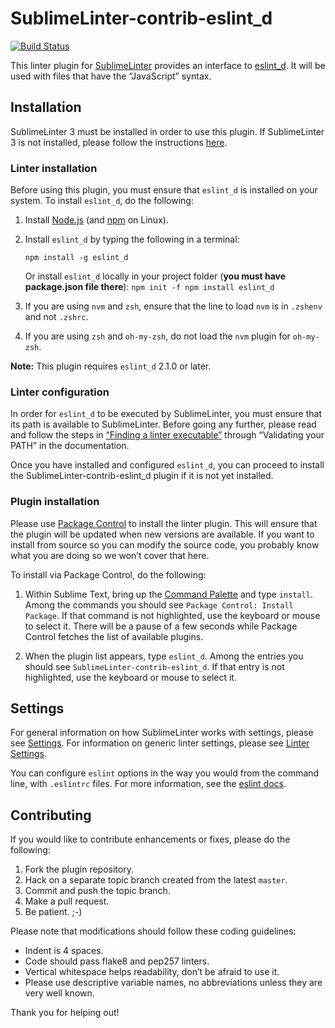SublimeLinter-contrib-eslint_d
================================

[![Build Status](https://travis-ci.org/SublimeLinter/SublimeLinter-contrib-eslint_d.svg?branch=master)](https://travis-ci.org/SublimeLinter/SublimeLinter-contrib-eslint_d)

This linter plugin for [SublimeLinter][docs] provides an interface to [eslint_d][linter-homepage]. It will be used with files that have the “JavaScript” syntax.

## Installation
SublimeLinter 3 must be installed in order to use this plugin. If SublimeLinter 3 is not installed, please follow the instructions [here][installation].

### Linter installation
Before using this plugin, you must ensure that `eslint_d` is installed on your system. To install `eslint_d`, do the following:

1. Install [Node.js](http://nodejs.org) (and [npm](https://github.com/joyent/node/wiki/Installing-Node.js-via-package-manager) on Linux).

1. Install `eslint_d` by typing the following in a terminal:
   ```
   npm install -g eslint_d
   ```
   Or install `eslint_d` locally in your project folder (**you must have package.json file there**):
       ```
       npm init -f
       npm install eslint_d
       ```

1. If you are using `nvm` and `zsh`, ensure that the line to load `nvm` is in `.zshenv` and not `.zshrc`.

1. If you are using `zsh` and `oh-my-zsh`, do not load the `nvm` plugin for `oh-my-zsh`.


**Note:** This plugin requires `eslint_d` 2.1.0 or later.

### Linter configuration
In order for `eslint_d` to be executed by SublimeLinter, you must ensure that its path is available to SublimeLinter. Before going any further, please read and follow the steps in [“Finding a linter executable”](http://sublimelinter.readthedocs.org/en/latest/troubleshooting.html#finding-a-linter-executable) through “Validating your PATH” in the documentation.

Once you have installed and configured `eslint_d`, you can proceed to install the SublimeLinter-contrib-eslint_d plugin if it is not yet installed.

### Plugin installation
Please use [Package Control][pc] to install the linter plugin. This will ensure that the plugin will be updated when new versions are available. If you want to install from source so you can modify the source code, you probably know what you are doing so we won’t cover that here.

To install via Package Control, do the following:

1. Within Sublime Text, bring up the [Command Palette][cmd] and type `install`. Among the commands you should see `Package Control: Install Package`. If that command is not highlighted, use the keyboard or mouse to select it. There will be a pause of a few seconds while Package Control fetches the list of available plugins.

1. When the plugin list appears, type `eslint_d`. Among the entries you should see `SublimeLinter-contrib-eslint_d`. If that entry is not highlighted, use the keyboard or mouse to select it.

## Settings
For general information on how SublimeLinter works with settings, please see [Settings][settings]. For information on generic linter settings, please see [Linter Settings][linter-settings].

You can configure `eslint` options in the way you would from the command line, with `.eslintrc` files. For more information, see the [eslint docs](https://github.com/nzakas/eslint/wiki).

## Contributing
If you would like to contribute enhancements or fixes, please do the following:

1. Fork the plugin repository.
1. Hack on a separate topic branch created from the latest `master`.
1. Commit and push the topic branch.
1. Make a pull request.
1. Be patient.  ;-)

Please note that modifications should follow these coding guidelines:

- Indent is 4 spaces.
- Code should pass flake8 and pep257 linters.
- Vertical whitespace helps readability, don’t be afraid to use it.
- Please use descriptive variable names, no abbreviations unless they are very well known.

Thank you for helping out!

[docs]: http://sublimelinter.readthedocs.org
[installation]: http://sublimelinter.readthedocs.org/en/latest/installation.html
[locating-executables]: http://sublimelinter.readthedocs.org/en/latest/usage.html#how-linter-executables-are-located
[pc]: https://sublime.wbond.net/installation
[cmd]: http://docs.sublimetext.info/en/sublime-text-3/extensibility/command_palette.html
[settings]: http://sublimelinter.readthedocs.org/en/latest/settings.html
[linter-settings]: http://sublimelinter.readthedocs.org/en/latest/linter_settings.html
[inline-settings]: http://sublimelinter.readthedocs.org/en/latest/settings.html#inline-settings
[linter-homepage]: https://github.com/mantoni/eslint_d.js
